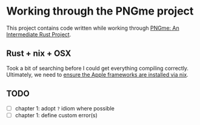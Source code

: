 # Working through the PNGme project

This project contains code written while working through [PNGme: An Intermediate Rust Project](https://picklenerd.github.io/pngme_book/introduction.html).

## Rust + nix + OSX

Took a bit of searching before I could get everything compiling correctly. Ultimately, we need to [ensure the Apple frameworks are installed via nix](https://stackoverflow.com/questions/51161225/how-can-i-make-macos-frameworks-available-to-clang-in-a-nix-environment).

## TODO

- [ ] chapter 1: adopt `?` idiom where possible
- [ ] chapter 1: define custom error(s)
